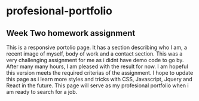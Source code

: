 # profesional-portfolio
## Week Two homework assignment 
This is a responsive portolio page. It has a section describing who I am, a recent image of myself, body of work and a contact section. This was a very challenging assignment for me as i didnt have demo code to go by. After many many hours, I am pleased with the result for now. I am hopeful this version meets the required criterias of the assignment. I hope to update this page as i learn more styles and tricks with CSS, Javascript, Jquery and React in the future. This page will serve as my profesional portfolio when i am ready to search for a job.  
